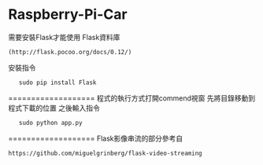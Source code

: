 # Raspberry-Pi-Car
需要安裝Flask才能使用
Flask資料庫 
```
(http://flask.pocoo.org/docs/0.12/)
```
安裝指令
```
   sudo pip install Flask
```
===================
程式的執行方式打開commend視窗
先將目錄移動到程式下載的位置
之後輸入指令
```
   sudo python app.py
```
===================
Flask影像串流的部分參考自
```
https://github.com/miguelgrinberg/flask-video-streaming
```
